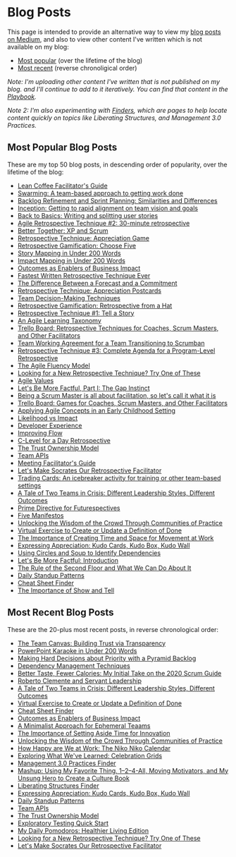 # Blog Posts

This page is intended to provide an alternative way to view my [blog posts on Medium](https://medium.com/agile-outside-the-box), and also to view other content I've written which is not available on my blog:

+ [Most popular](#most-popular-blog-posts) (over the lifetime of the blog)
+ [Most recent](#most-recent-blog-posts) (reverse chronoligical order)

*Note: I'm uploading other content I've written that is not published on my blog. and I'll continue to add to it iteratively. You can find that content in the [Playbook](https://gphiliprogers.github.io/playbook/).*

*Note 2: I'm also experimenting with [Finders](https://gphiliprogers.github.io/finders/), which are pages to help locate content quickly on topics like Liberating Structures, and Management 3.0 Practices.*

## Most Popular Blog Posts

These are my top 50 blog posts, in descending order of popularity, over the lifetime of the blog:

+ [Lean Coffee Facilitator's Guide](https://medium.com/agile-outside-the-box/lean-coffee-facilitator-s-guide-d79d9f13d0a9)
+ [Swarming: A team-based approach to getting work done](https://medium.com/agile-outside-the-box/swarming-a-team-based-approach-to-getting-work-done-1434243f38b8)
+ [Backlog Refinement and Sprint Planning: Similarities and Differences](https://medium.com/agile-outside-the-box/backlog-refinement-and-sprint-planning-similarities-and-differences-d08761aca3ae)
+ [Inception: Getting to rapid alignment on team vision and goals](https://medium.com/agile-outside-the-box/inception-getting-to-rapid-alignment-on-team-vision-and-goals-47cc60b0cb9)
+ [Back to Basics: Writing and splitting user stories](https://medium.com/agile-outside-the-box/back-to-basics-writing-and-splitting-user-stories-8903a931499c)
+ [Agile Retrospective Technique #2: 30-minute retrospective](https://medium.com/agile-outside-the-box/agile-retrospective-technique-2-7db32640275d)
+ [Better Together: XP and Scrum](https://medium.com/agile-outside-the-box/better-together-xp-and-scrum-c69bf9bffcff)
+ [Retrospective Technique: Appreciation Game](https://medium.com/agile-outside-the-box/retrospective-technique-appreciation-game-ddb906ebbc2f)
+ [Retrospective Gamification: Choose Five](https://medium.com/agile-outside-the-box/using-gamification-to-keep-retrospectives-fun-and-engaging-52c30c7fab8f)
+ [Story Mapping in Under 200 Words](https://medium.com/agile-outside-the-box/story-mapping-in-under-200-words-e61de2767f2e)
+ [Impact Mapping in Under 200 Words](https://medium.com/agile-outside-the-box/impact-mapping-in-under-200-words-a7528bba901f)
+ [Outcomes as Enablers of Business Impact](https://medium.com/agile-outside-the-box/outcomes-as-enablers-of-business-impact-c228a5dbd29f)
+ [Fastest Written Retrospective Technique Ever](https://medium.com/agile-outside-the-box/fastest-written-retrospective-technique-ever-33c69a1ffd1e)
+ [The Difference Between a Forecast and a Commitment](https://medium.com/agile-outside-the-box/the-difference-between-a-forecast-and-a-commitment-f689308badc7)
+ [Retrospective Technique: Appreciation Postcards](https://medium.com/agile-outside-the-box/retrospective-technique-appreciation-post-cards-e53ef3d67425)
+ [Team Decision-Making Techniques](https://medium.com/agile-outside-the-box/team-decision-making-techniques-80f2138ae31e)
+ [Retrospective Gamification: Retrospective from a Hat](https://medium.com/agile-outside-the-box/retrospective-from-a-hat-2541c9d6b568)
+ [Retrospective Technique #1: Tell a Story](https://medium.com/agile-outside-the-box/agile-retrospective-technique-1-7cac5cb4302a)
+ [An Agile Learning Taxonomy](https://medium.com/agile-outside-the-box/an-agile-learning-taxonomy-a532a48c13ca)
+ [Trello Board: Retrospective Techniques for Coaches, Scrum Masters, and Other Facilitators](https://medium.com/agile-outside-the-box/trello-board-retrospective-techniques-for-coaches-scrum-masters-and-other-facilitators-104e51bdb287)
+ [Team Working Agreement for a Team Transitioning to Scrumban](https://medium.com/agile-outside-the-box/team-working-agreement-for-a-team-transitioning-to-scrumban-8c197190e4c7)
+ [Retrospective Technique #3: Complete Agenda for a Program-Level Retrospective](https://medium.com/agile-outside-the-box/retrospective-technique-3-3a58764b521b)
+ [The Agile Fluency Model](https://medium.com/agile-outside-the-box/the-agile-fluency-model-bcc3ab678e2b)
+ [Looking for a New Retrospective Technique? Try One of These](https://medium.com/agile-outside-the-box/looking-for-a-new-retrospective-technique-try-one-of-these-19a109b1f1cd)
+ [Agile Values](https://medium.com/agile-outside-the-box/agile-values-25ae733a384b)
+ [Let's Be More Factful, Part I: The Gap Instinct](https://medium.com/agile-outside-the-box/lets-be-more-factful-part-i-the-gap-instinct-ff98b87ebc82)
+ [Being a Scrum Master is all about facilitation, so let's call it what it is](https://medium.com/agile-outside-the-box/being-a-scrum-master-is-all-about-facilitation-so-lets-call-it-what-it-is-97fa8b985703)
+ [Trello Board: Games for Coaches, Scrum Masters, and Other Facilitators](https://medium.com/agile-outside-the-box/trello-board-games-for-coaches-scrum-masters-and-other-facilitators-1f6be62bc788)
+ [Applying Agile Concepts in an Early Childhood Setting](https://medium.com/agile-outside-the-box/applying-agile-concepts-in-an-early-childhood-education-setting-73eb406941d)
+ [Likelihood vs Impact](https://medium.com/agile-outside-the-box/likelihood-vs-impact-50785bc3d6a5)
+ [Developer Experience](https://medium.com/agile-outside-the-box/developer-experience-dx-b0669b42bd6a)
+ [Improving Flow](https://medium.com/agile-outside-the-box/improving-flow-442dfa881f4)
+ [C-Level for a Day Retrospective](https://medium.com/agile-outside-the-box/c-level-for-a-day-retrospective-8c4ee7e3917)
+ [The Trust Ownership Model](https://medium.com/agile-outside-the-box/the-trust-ownership-model-e1e2cb4eb217)
+ [Team APIs](https://medium.com/agile-outside-the-box/team-apis-af2dbc1805e7)
+ [Meeting Facilitator's Guide](https://medium.com/agile-outside-the-box/meeting-facilitators-checklist-715f4c7c72dd)
+ [Let's Make Socrates Our Retrospective Facilitator](https://medium.com/agile-outside-the-box/lets-make-socrates-our-retrospective-facilitator-e705a251fa8a)
+ [Trading Cards: An icebreaker activity for training or other team-based settings](https://medium.com/agile-outside-the-box/trading-cards-ded2882ec437)
+ [A Tale of Two Teams in Crisis: Different Leadership Styles, Different Outcomes](https://medium.com/agile-outside-the-box/a-tale-of-two-teams-in-crisis-different-leadership-styles-different-outcomes-1fabaa61a319)
+ [Prime Directive for Futurespectives](https://medium.com/agile-outside-the-box/prime-directive-for-futurespectives-a92c415c2286)
+ [Five Manifestos](https://medium.com/agile-outside-the-box/five-manifestos-2f091a2785be)
+ [Unlocking the Wisdom of the Crowd Through Communities of Practice](https://medium.com/agile-outside-the-box/unlocking-the-wisdom-of-the-crowd-through-communities-of-practice-1fea61be1271)
+ [Virtual Exercise to Create or Update a Definition of Done](https://medium.com/agile-outside-the-box/virtual-exercise-to-create-or-update-a-definition-of-done-d774a9802bfc)
+ [The Importance of Creating Time and Space for Movement at Work](https://medium.com/agile-outside-the-box/the-importance-of-creating-time-and-space-for-movement-at-work-ff6be48584a2)
+ [Expressing Appreciation: Kudo Cards, Kudo Box, Kudo Wall](https://medium.com/agile-outside-the-box/expressing-appreciation-kudo-cards-kudo-box-kudo-wall-aff14c5f335d)
+ [Using Circles and Soup to Identify Dependencies](https://medium.com/@g_philip/whose-nfr-is-it-anyway-406d0b1bfaa1)
+ [Let's Be More Factful: Introduction](https://medium.com/agile-outside-the-box/lets-be-more-factful-introduction-a3575e99a45a)
+ [The Rule of the Second Floor and What We Can Do About It](https://medium.com/agile-outside-the-box/the-rule-of-the-second-floor-and-what-we-can-do-about-it-34b9c5722fe8)
+ [Daily Standup Patterns](https://medium.com/agile-outside-the-box/daily-standup-patterns-d69ff48e1087)
+ [Cheat Sheet Finder](https://medium.com/agile-outside-the-box/cheat-sheet-finder-d6d241c5a34c)
+ [The Importance of Show and Tell](https://medium.com/@g_philip/the-importance-of-show-and-tell-d5d18d5f2383)


## Most Recent Blog Posts

These are the 20-plus most recent posts, in reverse chronological order:

+ [The Team Canvas: Building Trust via Transparency](https://medium.com/agile-outside-the-box/the-team-canvas-building-trust-via-transparency-cf88ac05c66d)
+ [PowerPoint Karaoke in Under 200 Words](https://medium.com/agile-outside-the-box/powerpoint-karaoke-in-under-200-words-fb4ed934f067)
+ [Making Hard Decisions about Priority with a Pyramid Backlog](https://medium.com/agile-outside-the-box/making-hard-decisions-about-priority-with-a-pyramid-backlog-5766c83fffc)
+ [Dependency Management Techniques](https://medium.com/agile-outside-the-box/dependency-management-techniques-187f888a6aad)
+ [Better Taste, Fewer Calories: My Initial Take on the 2020 Scrum Guide](https://medium.com/agile-outside-the-box/better-taste-fewer-calories-my-initial-take-on-the-2020-scrum-guide-15e2e5f9b1de)
+ [Roberto Clemente and Servant Leadership](https://medium.com/agile-outside-the-box/roberto-clemente-and-servant-leadership-bb50f202cfc1)
+ [A Tale of Two Teams in Crisis: Different Leadership Styles, Different Outcomes](https://medium.com/agile-outside-the-box/a-tale-of-two-teams-in-crisis-different-leadership-styles-different-outcomes-1fabaa61a319)
+ [Virtual Exercise to Create or Update a Definition of Done](https://medium.com/agile-outside-the-box/virtual-exercise-to-create-or-update-a-definition-of-done-d774a9802bfc)
+ [Cheat Sheet Finder](https://medium.com/agile-outside-the-box/cheat-sheet-finder-d6d241c5a34c)
+ [Outcomes as Enablers of Business Impact](https://medium.com/agile-outside-the-box/outcomes-as-enablers-of-business-impact-c228a5dbd29f)
+ [A Minimalist Approach for Ephemeral Teaams](https://medium.com/agile-outside-the-box/a-minimalist-approach-for-ephemeral-teams-bd73858093f8)
+ [The Importance of Setting Aside Time for Innovation](https://medium.com/agile-outside-the-box/the-importance-of-setting-aside-time-for-innovation-a6ec75aa556d)
+ [Unlocking the Wisdom of the Crowd Through Communities of Practice](https://medium.com/agile-outside-the-box/unlocking-the-wisdom-of-the-crowd-through-communities-of-practice-1fea61be1271)
+ [How Happy are We at Work: The Niko Niko Calendar](https://medium.com/agile-outside-the-box/how-happy-we-are-at-work-the-niko-niko-calendar-e053f048d58b)
+ [Exploring What We've Learned: Celebration Grids](https://medium.com/agile-outside-the-box/exploring-what-weve-learned-celebration-grids-c21149f02313)
+ [Management 3.0 Practices Finder](https://medium.com/agile-outside-the-box/management-3-0-practices-finder-a59d7dd924d0)
+ [Mashup: Using My Favorite Thing, 1–2–4-All, Moving Motivators, and My Unsung Hero to Create a Culture Book](https://medium.com/agile-outside-the-box/mashup-using-my-favorite-thing-1-2-4-all-moving-motivators-and-my-unsung-hero-to-create-a-836cba073679)
+ [Liberating Structures Finder](https://medium.com/agile-outside-the-box/liberating-structures-finder-f57af294053c)
+ [Expressing Appreciation: Kudo Cards, Kudo Box, Kudo Wall](https://medium.com/agile-outside-the-box/expressing-appreciation-kudo-cards-kudo-box-kudo-wall-aff14c5f335d)
+ [Daily Standup Patterns](https://medium.com/agile-outside-the-box/daily-standup-patterns-d69ff48e1087) 
+ [Team APIs](https://medium.com/agile-outside-the-box/team-apis-af2dbc1805e7)
+ [The Trust Ownership Model](https://medium.com/agile-outside-the-box/the-trust-ownership-model-e1e2cb4eb217)
+ [Exploratory Testing Quick Start](https://medium.com/agile-outside-the-box/exploratory-testing-quick-start-942bbf6a738a)
+ [My Daily Pomodoros: Healthier Living Edition](https://medium.com/agile-outside-the-box/my-daily-pomodoros-6f1b99ff7c99)
+ [Looking for a New Retrospective Technique? Try One of These](https://medium.com/agile-outside-the-box/looking-for-a-new-retrospective-technique-try-one-of-these-19a109b1f1cd)
+ [Let's Make Socrates Our Retrospective Facilitator](https://medium.com/agile-outside-the-box/lets-make-socrates-our-retrospective-facilitator-e705a251fa8a)





